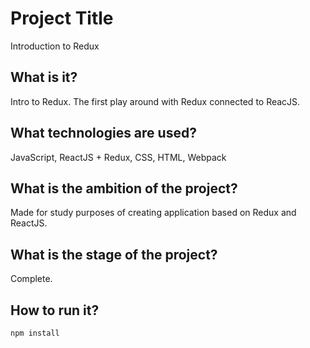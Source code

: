 # Project Title

Introduction to Redux

## What is it?

Intro to Redux. The first play around with Redux connected to ReacJS.

## What technologies are used?

JavaScript, ReactJS + Redux, CSS, HTML, Webpack

## What is the ambition of the project?

Made for study purposes of creating application based on Redux and ReactJS.

## What is the stage of the project?

Complete.

## How to run it?

```
npm install
```
